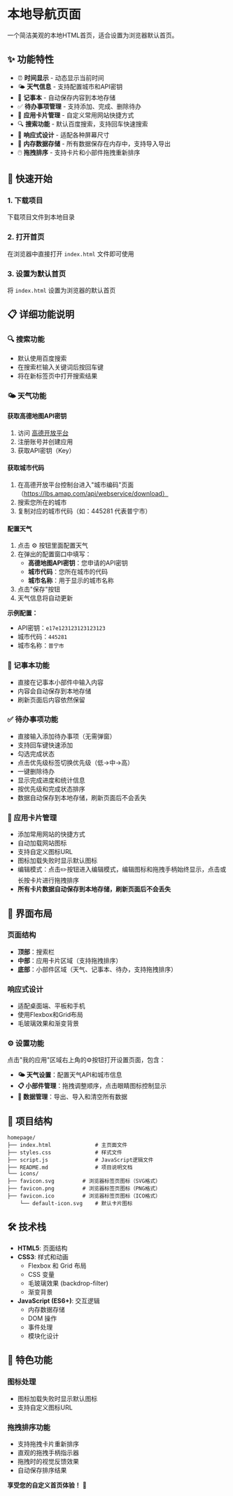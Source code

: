 # 本地导航页面

一个简洁美观的本地HTML首页，适合设置为浏览器默认首页。

## ✨ 功能特性

- ⏰ **时间显示** - 动态显示当前时间
- 🌤️ **天气信息** - 支持配置城市和API密钥
- 📝 **记事本** - 自动保存内容到本地存储
- ✅ **待办事项管理** - 支持添加、完成、删除待办
- 🔗 **应用卡片管理** - 自定义常用网站快捷方式
- 🔍 **搜索功能** - 默认百度搜索，支持回车快速搜索
- 🎨 **响应式设计** - 适配各种屏幕尺寸
- 💾 **内存数据存储** - 所有数据保存在内存中，支持导入导出
- 🖱️ **拖拽排序** - 支持卡片和小部件拖拽重新排序

## 🚀 快速开始

### 1. 下载项目
下载项目文件到本地目录

### 2. 打开首页
在浏览器中直接打开 `index.html` 文件即可使用

### 3. 设置为默认首页
将 `index.html` 设置为浏览器的默认首页

## 📋 详细功能说明

### 🔍 搜索功能
- 默认使用百度搜索
- 在搜索栏输入关键词后按回车键
- 将在新标签页中打开搜索结果

### 🌤️ 天气功能
#### 获取高德地图API密钥
1. 访问 [高德开放平台](https://lbs.amap.com/)
2. 注册账号并创建应用
3. 获取API密钥（Key）

#### 获取城市代码
1. 在高德开放平台控制台进入"城市编码"页面（https://lbs.amap.com/api/webservice/download）
2. 搜索您所在的城市
3. 复制对应的城市代码（如：445281 代表普宁市）

#### 配置天气
1. 点击 ⚙️ 按钮里面配置天气
2. 在弹出的配置窗口中填写：
   - **高德地图API密钥**：您申请的API密钥
   - **城市代码**：您所在城市的代码
   - **城市名称**：用于显示的城市名称
3. 点击"保存"按钮
4. 天气信息将自动更新

**示例配置：**
- API密钥：`e17e123123123123123`
- 城市代码：`445281`
- 城市名称：`普宁市`

### 📝 记事本功能
- 直接在记事本小部件中输入内容
- 内容会自动保存到本地存储
- 刷新页面后内容依然保留

### ✅ 待办事项功能
- 直接输入添加待办事项（无需弹窗）
- 支持回车键快速添加
- 勾选完成状态
- 点击优先级标签切换优先级（低→中→高）
- 一键删除待办
- 显示完成进度和统计信息
- 按优先级和完成状态排序
- 数据自动保存到本地存储，刷新页面后不会丢失

### 🔗 应用卡片管理
- 添加常用网站的快捷方式
- 自动加载网站图标
- 支持自定义图标URL
- 图标加载失败时显示默认图标
- 编辑模式：点击✏️按钮进入编辑模式，编辑图标和拖拽手柄始终显示，点击或长按卡片进行拖拽排序
- **所有卡片数据自动保存到本地存储，刷新页面后不会丢失**


## 🎨 界面布局

### 页面结构
- **顶部**：搜索栏
- **中部**：应用卡片区域（支持拖拽排序）
- **底部**：小部件区域（天气、记事本、待办，支持拖拽排序）

### 响应式设计
- 适配桌面端、平板和手机
- 使用Flexbox和Grid布局
- 毛玻璃效果和渐变背景

### ⚙️ 设置功能
点击"我的应用"区域右上角的⚙️按钮打开设置页面，包含：

- **🌤️ 天气设置**：配置天气API和城市信息
- **📋 小部件管理**：拖拽调整顺序，点击眼睛图标控制显示
- **💾 数据管理**：导出、导入和清空所有数据

## 📁 项目结构

```
homepage/
├── index.html              # 主页面文件
├── styles.css              # 样式文件
├── script.js               # JavaScript逻辑文件
├── README.md               # 项目说明文档
└── icons/
├── favicon.svg         # 浏览器标签页图标（SVG格式）
├── favicon.png         # 浏览器标签页图标（PNG格式）
├── favicon.ico         # 浏览器标签页图标（ICO格式）
    └── default-icon.svg    # 默认卡片图标
```

## 🛠️ 技术栈

- **HTML5**: 页面结构
- **CSS3**: 样式和动画
  - Flexbox 和 Grid 布局
  - CSS 变量
  - 毛玻璃效果 (backdrop-filter)
  - 渐变背景
- **JavaScript (ES6+)**: 交互逻辑
  - 内存数据存储
  - DOM 操作
  - 事件处理
  - 模块化设计

## 🌟 特色功能

### 图标处理
- 图标加载失败时显示默认图标
- 支持自定义图标URL

### 拖拽排序功能
- 支持拖拽卡片重新排序
- 直观的拖拽手柄指示器
- 拖拽时的视觉反馈效果
- 自动保存排序结果

**享受您的自定义首页体验！** 🎉 
